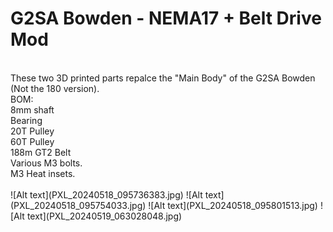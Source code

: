 <HTML>
<H1>G2SA Bowden - NEMA17 + Belt Drive Mod</H1>
<br>
These two 3D printed parts repalce the "Main Body" of the G2SA Bowden (Not the 180 version).
<br>
BOM:<br>
8mm shaft <br>
Bearing<br>
20T Pulley<br>
60T Pulley<br>
188m GT2 Belt<br>
Various M3 bolts. <br>
M3 Heat insets.<br>
<br>
</HTML>
![Alt text](PXL_20240518_095736383.jpg)
![Alt text](PXL_20240518_095754033.jpg)
![Alt text](PXL_20240518_095801513.jpg)
![Alt text](PXL_20240519_063028048.jpg)
